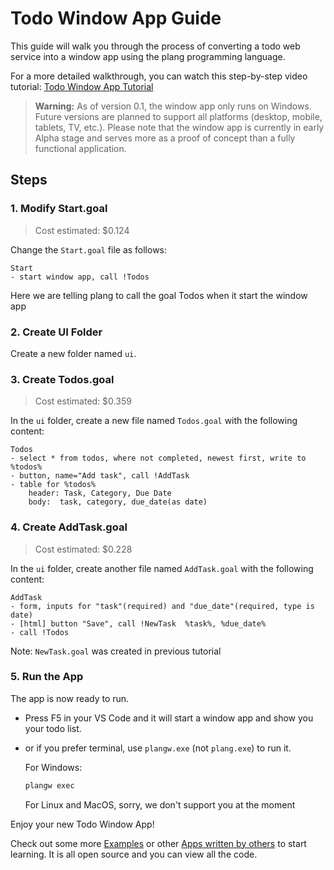# Todo Window App Guide

This guide will walk you through the process of converting a todo web service into a window app using the plang programming language. 

For a more detailed walkthrough, you can watch this step-by-step video tutorial: [Todo Window App Tutorial](https://www.youtube.com/watch?v=abew4btk34)

> **Warning:** As of version 0.1, the window app only runs on Windows. Future versions are planned to support all platforms (desktop, mobile, tablets, TV, etc.). Please note that the window app is currently in early Alpha stage and serves more as a proof of concept than a fully functional application.

## Steps

### 1. Modify Start.goal

> Cost estimated: $0.124

Change the `Start.goal` file as follows:

```plang
Start
- start window app, call !Todos
```
Here we are telling plang to call the goal Todos when it start the window app

### 2. Create UI Folder

Create a new folder named `ui`.

### 3. Create Todos.goal

> Cost estimated: $0.359

In the `ui` folder, create a new file named `Todos.goal` with the following content:

```plang
Todos
- select * from todos, where not completed, newest first, write to %todos%
- button, name="Add task", call !AddTask
- table for %todos%
    header: Task, Category, Due Date
    body:  task, category, due_date(as date)
```

### 4. Create AddTask.goal

> Cost estimated: $0.228

In the `ui` folder, create another file named `AddTask.goal` with the following content:

```plang
AddTask
- form, inputs for "task"(required) and "due_date"(required, type is date)
- [html] button "Save", call !NewTask  %task%, %due_date%
- call !Todos
```
Note: `NewTask.goal` was created in previous tutorial
### 5. Run the App

The app is now ready to run. 

- Press F5 in your VS Code and it will start a window app and show you your todo list.
- or if you prefer terminal, use `plangw.exe` (not `plang.exe`) to run it. 

    For Windows:

    ```bash
    plangw exec
    ```

    For Linux and MacOS, sorry, we don't support you at the moment


Enjoy your new Todo Window App!

Check out some more [Examples]() or other [Apps written by others]() to start learning. It is all open source and you can view all the code.
